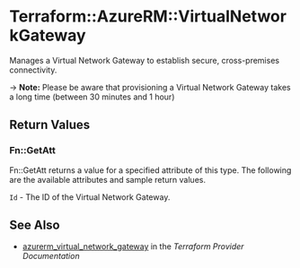 # Terraform::AzureRM::VirtualNetworkGateway

Manages a Virtual Network Gateway to establish secure, cross-premises connectivity.

-> **Note:** Please be aware that provisioning a Virtual Network Gateway takes a long time (between 30 minutes and 1 hour)

## Return Values

### Fn::GetAtt

Fn::GetAtt returns a value for a specified attribute of this type. The following are the available attributes and sample return values.

`Id` - The ID of the Virtual Network Gateway.

## See Also

* [azurerm_virtual_network_gateway](https://www.terraform.io/docs/providers/azurerm/r/virtual_network_gateway.html) in the _Terraform Provider Documentation_